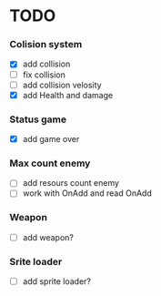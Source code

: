 
# TODO

### Colision system

- [x] add collision
- [ ] fix collision
- [ ] add collision velosity
- [x] add Health and damage

### Status game

- [x] add game over

### Max count enemy

- [ ] add resours count enemy
- [ ] work with OnAdd and read OnAdd

### Weapon

- [ ] add weapon?

### Srite loader

- [ ] add sprite loader?
